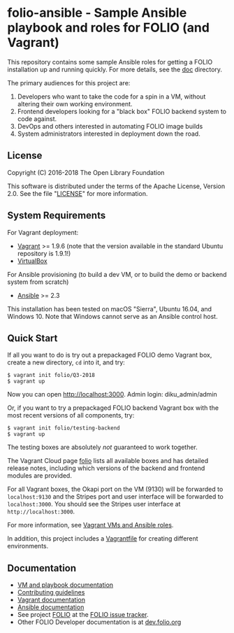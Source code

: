 # folio-ansible - Sample Ansible playbook and roles for FOLIO (and Vagrant)

This repository contains some sample Ansible roles for getting a FOLIO
installation up and running quickly. For more details, see the
[doc](doc/index.md) directory.

The primary audiences for this project are:

1. Developers who want to take the code for a spin in a VM, without
   altering their own working environment.
2. Frontend developers looking for a "black box" FOLIO backend system
   to code against.
3. DevOps and others interested in automating FOLIO image builds
4. System administrators interested in deployment down the road.

## License

Copyright (C) 2016-2018 The Open Library Foundation

This software is distributed under the terms of the Apache License,
Version 2.0. See the file "[LICENSE](LICENSE)" for more information.

## System Requirements

For Vagrant deployment:
* [Vagrant](https://www.vagrantup.com) \>= 1.9.6 (note that the
  version available in the standard Ubuntu repository is 1.9.1!)
* [VirtualBox](https://www.virtualbox.org)

For Ansible provisioning (to build a dev VM, or to build the demo or
backend system from scratch)
* [Ansible](http://docs.ansible.com/ansible/intro_installation.html) \>= 2.3

This installation has been tested on macOS "Sierra", Ubuntu 16.04, and
Windows 10. Note that Windows cannot serve as an Ansible control host.

## Quick Start

If all you want to do is try out a prepackaged FOLIO demo Vagrant box,
create a new directory, `cd` into it, and try:

    $ vagrant init folio/Q3-2018
    $ vagrant up

Now you can open [http://localhost:3000](http://localhost:3000).
Admin login: diku\_admin/admin

Or, if you want to try a prepackaged FOLIO backend Vagrant box with the
most recent versions of all components, try:

    $ vagrant init folio/testing-backend
    $ vagrant up

The testing boxes are absolutely _not_ guaranteed to work together.

The Vagrant Cloud page [folio](https://app.vagrantup.com/folio) lists
all available boxes and has
detailed release notes, including which versions of the backend and
frontend modules are provided.

For all Vagrant boxes, the Okapi port on the VM (9130) will be
forwarded to `localhost:9130` and the Stripes port and user interface
will be forwarded to `localhost:3000`. You should see the Stripes user
interface at `http://localhost:3000`.

For more information, see [Vagrant VMs and Ansible roles](doc/index.md).

In addition, this project includes a [Vagrantfile](Vagrantfile) for
creating different environments.

## Documentation

* [VM and playbook documentation](doc/index.md)
* [Contributing guidelines](CONTRIBUTING.md)
* [Vagrant documentation](https://www.vagrantup.com/docs/)
* [Ansible documentation](http://docs.ansible.com/ansible/index.html)
* See project [FOLIO](https://issues.folio.org/browse/FOLIO)
at the [FOLIO issue tracker](https://dev.folio.org/guidelines/issue-tracker).
* Other FOLIO Developer documentation is at [dev.folio.org](https://dev.folio.org/)
